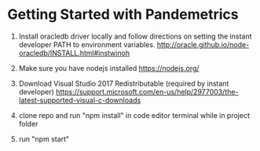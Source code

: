 # Getting Started with Pandemetrics

1. Install oracledb driver locally and follow directions on setting the instant developer PATH to environment variables.
http://oracle.github.io/node-oracledb/INSTALL.html#instwinoh

2. Make sure you have nodejs installed
https://nodejs.org/

3. Download Visual Studio 2017 Redistributable (required by instant developer)
https://support.microsoft.com/en-us/help/2977003/the-latest-supported-visual-c-downloads

4. clone repo and run "npm install" in code editor terminal while in project folder

5. run "npm start"
